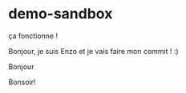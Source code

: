 # demo-sandbox

ça fonctionne !

Bonjour, je suis Enzo et je vais faire mon commit ! :)

Bonjour

Bonsoir!
